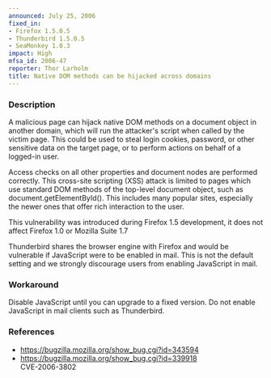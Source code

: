 ```yaml
---
announced: July 25, 2006
fixed_in:
- Firefox 1.5.0.5
- Thunderbird 1.5.0.5
- SeaMonkey 1.0.3
impact: High
mfsa_id: 2006-47
reporter: Thor Larholm
title: Native DOM methods can be hijacked across domains
---
```


<h3>Description</h3>

<p>A malicious page can hijack native DOM methods on a document object in another
domain, which will run the attacker's script when called by the victim page.
This could be used to steal login cookies, password, or other sensitive data
on the target page, or to perform actions on behalf of a logged-in user.</p>

<p>Access checks on all other properties and document nodes are performed
correctly. This cross-site scripting (XSS) attack is limited to pages which
use standard DOM methods of the top-level document object, such as
document.getElementById(). This includes many popular sites, especially
the newer ones that offer rich interaction to the user.</p>

<p>This vulnerability was introduced during Firefox 1.5 development, it does
not affect Firefox 1.0 or Mozilla Suite 1.7</p>

<p class="note">Thunderbird shares the browser engine with Firefox
and would be vulnerable if JavaScript were to be enabled in mail. This is not
the default setting and we strongly discourage users from enabling
JavaScript in mail.</p>

<h3>Workaround</h3>

<p>Disable JavaScript until you can upgrade to a fixed version. Do not enable
JavaScript in mail clients such as Thunderbird.</p>

<h3>References</h3>

<ul>
<li><a href="https://bugzilla.mozilla.org/show_bug.cgi?id=343594">
https://bugzilla.mozilla.org/show_bug.cgi?id=343594</a></li>
<li><a href="https://bugzilla.mozilla.org/show_bug.cgi?id=339918">
https://bugzilla.mozilla.org/show_bug.cgi?id=339918</a><br/>
CVE-2006-3802</li>
</ul>



